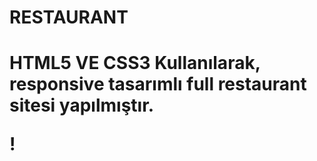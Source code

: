 <h1> RESTAURANT <h1>

HTML5 VE CSS3 Kullanılarak, responsive tasarımlı full restaurant sitesi yapılmıştır.


! [](kısafilm.gif)